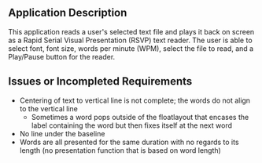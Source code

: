 ## Application Description
This application reads a user's selected text file and plays it back on screen as a Rapid Serial Visual Presentation (RSVP) text reader.
The user is able to select font, font size, words per minute (WPM), select the file to read, and a Play/Pause button for the reader. 

## Issues or Incompleted Requirements
- Centering of text to vertical line is not complete; the words do not align to the vertical line
    - Sometimes a word pops outside of the floatlayout that encases the label containing the word but then fixes itself at the next word
- No line under the baseline
- Words are all presented for the same duration with no regards to its length (no presentation function that is based on word length)
